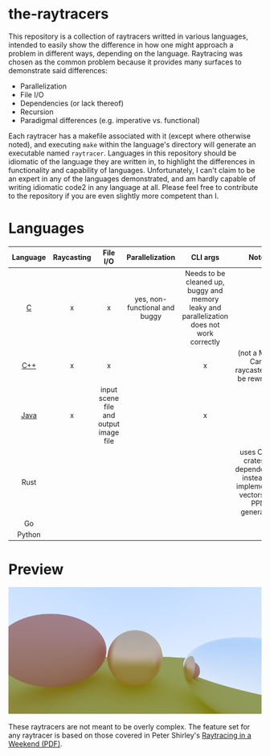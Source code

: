 # the-raytracers

This repository is a collection of raytracers writted in various languages, intended to easily show the difference in how one might approach a problem in different ways, depending on the language. Raytracing was chosen as the common problem because it provides many surfaces to demonstrate said differences:

* Parallelization
* File I/O
* Dependencies (or lack thereof)
* Recursion
* Paradigmal differences (e.g. imperative vs. functional)

Each raytracer has a makefile associated with it (except where otherwise noted), and executing `make` within the language's directory will generate an executable named `raytracer`. Languages in this repository should be idiomatic of the language they are written in, to highlight the differences in functionality and capability of languages. Unfortunately, I can't claim to be an expert in any of the languages demonstrated, and am hardly capable of writing idiomatic code2 in any language at all. Please feel free to contribute to the repository if you are even slightly more competent than I.

# Languages

| Language | Raycasting | File I/O | Parallelization | CLI args | Notes |
|:-:|:-:|:-:|:-:|:-:|:-:|
|[C](c)|x|x|yes, non-functional and buggy|Needs to be cleaned up, buggy and memory leaky and parallelization does not work correctly|
|[C++](cpp) |x|x||x|(not a Monte Carlo raycaster. Will be rewritten)|
|[Java](java)|x|input scene file and output image file||x|
|Rust|||||uses Cargo crates as dependencies instead of implementing vectors and PPM generators|
|Go|||||
|Python|||||

# Preview

![Preview image of a raytracer, from the Java implementation](java/image.png)

These raytracers are not meant to be overly complex. The feature set for any raytracer is based on those covered in Peter Shirley's [Raytracing in a Weekend (PDF)](http://www.realtimerendering.com/raytracing/Ray%20Tracing%20in%20a%20Weekend.pdf).